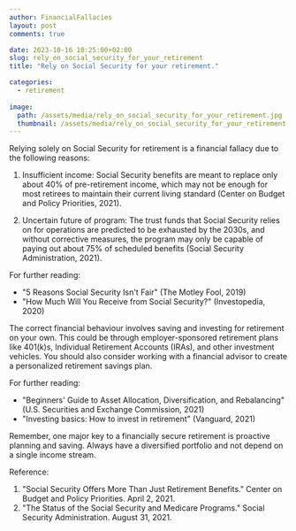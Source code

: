 ```yaml
---
author: FinancialFallacies
layout: post
comments: true

date: 2023-10-16 10:25:00+02:00  
slug: rely_on_social_security_for_your_retirement
title: "Rely on Social Security for your retirement."

categories:
  - retirement
  
image:
  path: /assets/media/rely_on_social_security_for_your_retirement.jpg
  thumbnail: /assets/media/rely_on_social_security_for_your_retirement.jpg
---
```


Relying solely on Social Security for retirement is a financial fallacy due to the following reasons:

1. Insufficient income: Social Security benefits are meant to replace only about 40% of pre-retirement income, which may not be enough for most retirees to maintain their current living standard (Center on Budget and Policy Priorities, 2021).

2. Uncertain future of program: The trust funds that Social Security relies on for operations are predicted to be exhausted by the 2030s, and without corrective measures, the program may only be capable of paying out about 75% of scheduled benefits (Social Security Administration, 2021).

For further reading:
- "5 Reasons Social Security Isn't Fair" (The Motley Fool, 2019) 
- "How Much Will You Receive from Social Security?" (Investopedia, 2020) 

The correct financial behaviour involves saving and investing for retirement on your own. This could be through employer-sponsored retirement plans like 401(k)s, Individual Retirement Accounts (IRAs), and other investment vehicles. You should also consider working with a financial advisor to create a personalized retirement savings plan. 

For further reading:
- "Beginners' Guide to Asset Allocation, Diversification, and Rebalancing" (U.S. Securities and Exchange Commission, 2021)
- "Investing basics: How to invest in retirement" (Vanguard, 2021) 

Remember, one major key to a financially secure retirement is proactive planning and saving. Always have a diversified portfolio and not depend on a single income stream. 

Reference: 
1. "Social Security Offers More Than Just Retirement Benefits." Center on Budget and Policy Priorities. April 2, 2021. 
2. "The Status of the Social Security and Medicare Programs." Social Security Administration. August 31, 2021.



